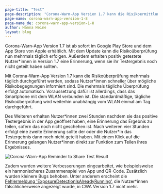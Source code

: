 ```yaml
---
page-title: "Test"
page-description: "Corona-Warn-App Version 1.7 kann die Risikoermittlung mehrmals täglich durchführen"
page-name: corona-warn-app-version-1-8
page-name_de: corona-warn-app-version-1-8
author: Hanna Heine
layout: blog
---
```


Corona-Warn-App Version 1.7 ist ab sofort im Google Play Store und dem App Store von Apple erhältlich. Mit dem Update kann die Risikoüberprüfung nun mehrmals täglich erfolgen. Außerdem erhalten positiv getestete Nutzer*innen in Version 1.7 eine Erinnerung, wenn sie ihr Testergebnis noch nicht geteilt haben sollten. 
 
 
<!-- overview -->

Mit Corona-Warn-App Version 1.7 kann die Risikoüberprüfung mehrmals täglich durchgeführt werden, sodass Nutzer*innen schneller über mögliche Risikobegegnungen informiert sind. Die mehrmals tägliche Überprüfung erfolgt automatisch. Voraussetzung dafür ist allerdings, dass das Smartphone mit dem WLAN verbunden ist. Die standardmäßige, tägliche Risikoüberprüfung wird weiterhin unabhängig vom WLAN einmal am Tag durchgeführt.  

Des Weiteren erhalten Nutzer\*innen zwei Stunden nachdem sie das positive Testergebnis in der App geöffnet haben, eine Erinnerung das Ergebnis zu teilen, sofern das noch nicht geschehen ist. Nach weiteren vier Stunden erfolgt eine zweite Erinnerung sollte der oder die Nutzer\*in das Testergebnis dann noch nicht geteilt haben. Mit einem Klick auf die Erinnerung gelangen Nutzer\*innen direkt zur Funktion zum Teilen ihres Ergebnisses.  
 
<img src="./reminder-test-result-1-7.jpg" title="Corona-Warn-App Reminder to Share Test Result" style="valign: center">
 
Zudem wurden weitere Verbesserungen eingearbeitet, wie beispielsweise ein harmonischeres Zusammenspiel von App und QR-Code. Zusätzlich wurden kleinere Bugs behoben. Unter anderem erscheint die [Fehlermeldung 'ExposureDetectionIsAlreadyRunning'](https://www.coronawarn.app/de/faq/#ExposureDetectionIsAlreadyRunning), die Nutzer\*innen fälschlicherweise angezeigt wurde, in CWA Version 1.7 nicht mehr.  


